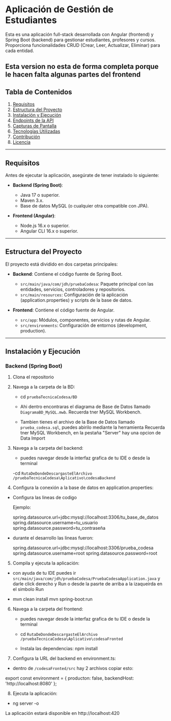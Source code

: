 # Aplicación de Gestión de Estudiantes

Esta es una aplicación full-stack desarrollada con Angular (frontend) y Spring Boot (backend) para gestionar estudiantes, profesores y cursos. Proporciona funcionalidades CRUD (Crear, Leer, Actualizar, Eliminar) para cada entidad.

Esta version no esta de forma completa porque le hacen falta algunas partes del frontend
---

## **Tabla de Contenidos**

1. [Requisitos](#requisitos)
2. [Estructura del Proyecto](#estructura-del-proyecto)
3. [Instalación y Ejecución](#instalación-y-ejecución)
4. [Endpoints de la API](#endpoints-de-la-api)
5. [Capturas de Pantalla](#capturas-de-pantalla)
6. [Tecnologías Utilizadas](#tecnologías-utilizadas)
7. [Contribución](#contribución)
8. [Licencia](#licencia)

---

## **Requisitos**

Antes de ejecutar la aplicación, asegúrate de tener instalado lo siguiente:

- **Backend (Spring Boot)**:
  - Java 17 o superior.
  - Maven 3.x.
  - Base de datos MySQL (o cualquier otra compatible con JPA).

- **Frontend (Angular)**:
  - Node.js 16.x o superior.
  - Angular CLI 16.x o superior.

---

## **Estructura del Proyecto**

El proyecto está dividido en dos carpetas principales:

- **Backend**: Contiene el código fuente de Spring Boot.
  - `src/main/java/com/jdh/pruebaCodesa`: Paquete principal con las entidades, servicios, controladores y repositorios.
  - `src/main/resources`: Configuración de la aplicación (application.properties) y scripts de la base de datos.

- **Frontend**: Contiene el código fuente de Angular.
  - `src/app`: Módulos, componentes, servicios y rutas de Angular.
  - `src/environments`: Configuración de entornos (development, production).

---

## **Instalación y Ejecución**

### **Backend (Spring Boot)**

1. Clona el repositorio

2. Navega a la carpeta de la BD:

   - cd `pruebaTecnicaCodesa/BD`

   - Ahi dentro encontraras el diagrama de Base de Datos llamado `DiagramaBD_MySQL.mwb`. 
    Recuerda tner MySQL Workbench.

   - Tambien tienes el archivo de la Base de Datos llamado `prueba_codesa.sql`,
    puedes abirilo mediante la herramienta Recuerda tner MySQL Workbench, en la pestaña "Server" hay una opcion de Data Import

3. Navega a la carpeta del backend:

   - puedes navegar desde la interfaz grafica de tu IDE o desde la terminal 

   -cd  `RutaDeDondeDescargasteElArchivo /pruebaTecnicaCodesa\Aplicativo\codesaBackend`

4. Configura la conexión a la base de datos en application.properties:

  - Configura las lineas de codigo  

    Ejemplo:

    spring.datasource.url=jdbc:mysql://localhost:3306/tu_base_de_datos
    spring.datasource.username=tu_usuario
    spring.datasource.password=tu_contraseña

  - durante el desarrollo las lineas fueron:

    spring.datasource.url=jdbc:mysql://localhost:3306/prueba_codesa
    spring.datasource.username=root
    spring.datasource.password=root

5. Compila y ejecuta la aplicación:
  
  - con ayuda de tu IDE puedes ir `src/main/java/com/jdh/pruebaCodesa/PruebaCodesaApplication.java` y darle click derecho y Run o desde la pasrte de arriba a la izaqueirda en el simbolo Run

  - mvn clean install
    mvn spring-boot:run

6. Navega a la carpeta del frontend: 

   - puedes navegar desde la interfaz grafica de tu IDE o desde la terminal 

   - cd  `RutaDeDondeDescargasteElArchivo /pruebaTecnicaCodesa\Aplicativo\codesaFronted`

   - Instala las dependencias: npm install

7. Configura la URL del backend en environment.ts:

  - dentro de `/codesaFronted/src` hay 2 archivos copiar esto:

  export const environment = {
    producton: false,
    backendHost: 'http://localhost:8080'
};

8. Ejecuta la aplicación:

  - ng server -o

  La aplicación estará disponible en http://localhost:420
